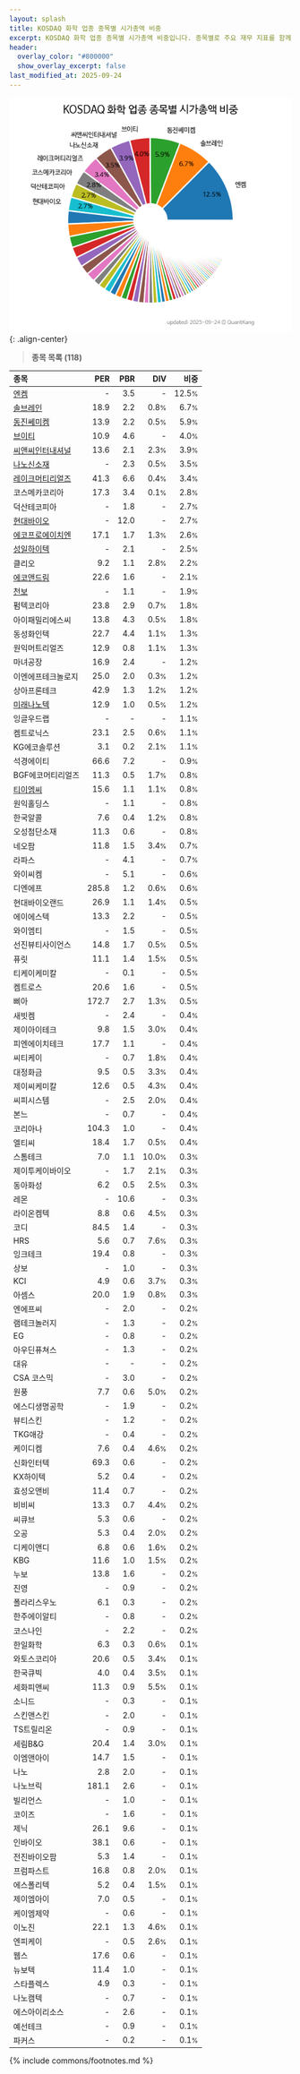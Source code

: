 ```yaml
---
layout: splash
title: KOSDAQ 화학 업종 종목별 시가총액 비중
excerpt: KOSDAQ 화학 업종 종목별 시가총액 비중입니다. 종목별로 주요 재무 지표를 함께 표시합니다.
header:
  overlay_color: "#800000"
  show_overlay_excerpt: false
last_modified_at: 2025-09-24
---
```



![KOSDAQ 화학 업종 종목별 시가총액 비중](/stats/sector/images/kosdaq_업종_화학_종목.png){: .align-center}


> **종목 목록 (118)**<a id="list"></a>

| **종목** | **PER** | **PBR** | **DIV** | **비중** |
| :------- | ------: | ------: | ------: | -------: |
| [엔켐](/348370/) | - | 3.5 | - | 12.5<small>%</small> |
| [솔브레인](/357780/) | 18.9 | 2.2 | 0.8<small>%</small> | 6.7<small>%</small> |
| [동진쎄미켐](/005290/) | 13.9 | 2.2 | 0.5<small>%</small> | 5.9<small>%</small> |
| [브이티](/018290/) | 10.9 | 4.6 | - | 4.0<small>%</small> |
| [씨앤씨인터내셔널](/352480/) | 13.6 | 2.1 | 2.3<small>%</small> | 3.9<small>%</small> |
| [나노신소재](/121600/) | - | 2.3 | 0.5<small>%</small> | 3.5<small>%</small> |
| [레이크머티리얼즈](/281740/) | 41.3 | 6.6 | 0.4<small>%</small> | 3.4<small>%</small> |
| 코스메카코리아 | 17.3 | 3.4 | 0.1<small>%</small> | 2.8<small>%</small> |
| 덕산테코피아 | - | 1.8 | - | 2.7<small>%</small> |
| [현대바이오](/048410/) | - | 12.0 | - | 2.7<small>%</small> |
| [에코프로에이치엔](/383310/) | 17.1 | 1.7 | 1.3<small>%</small> | 2.6<small>%</small> |
| [성일하이텍](/365340/) | - | 2.1 | - | 2.5<small>%</small> |
| 클리오 | 9.2 | 1.1 | 2.8<small>%</small> | 2.2<small>%</small> |
| [에코앤드림](/101360/) | 22.6 | 1.6 | - | 2.1<small>%</small> |
| [천보](/278280/) | - | 1.1 | - | 1.9<small>%</small> |
| 펌텍코리아 | 23.8 | 2.9 | 0.7<small>%</small> | 1.8<small>%</small> |
| 아이패밀리에스씨 | 13.8 | 4.3 | 0.5<small>%</small> | 1.8<small>%</small> |
| 동성화인텍 | 22.7 | 4.4 | 1.1<small>%</small> | 1.3<small>%</small> |
| 원익머트리얼즈 | 12.9 | 0.8 | 1.1<small>%</small> | 1.3<small>%</small> |
| 마녀공장 | 16.9 | 2.4 | - | 1.2<small>%</small> |
| 이엔에프테크놀로지 | 25.0 | 2.0 | 0.3<small>%</small> | 1.2<small>%</small> |
| 상아프론테크 | 42.9 | 1.3 | 1.2<small>%</small> | 1.2<small>%</small> |
| [미래나노텍](/095500/) | 12.9 | 1.0 | 0.5<small>%</small> | 1.2<small>%</small> |
| 잉글우드랩 | - | - | - | 1.1<small>%</small> |
| 켐트로닉스 | 23.1 | 2.5 | 0.6<small>%</small> | 1.1<small>%</small> |
| KG에코솔루션 | 3.1 | 0.2 | 2.1<small>%</small> | 1.1<small>%</small> |
| 석경에이티 | 66.6 | 7.2 | - | 0.9<small>%</small> |
| BGF에코머티리얼즈 | 11.3 | 0.5 | 1.7<small>%</small> | 0.8<small>%</small> |
| [티이엠씨](/425040/) | 15.6 | 1.1 | 1.1<small>%</small> | 0.8<small>%</small> |
| 원익홀딩스 | - | 1.1 | - | 0.8<small>%</small> |
| 한국알콜 | 7.6 | 0.4 | 1.2<small>%</small> | 0.8<small>%</small> |
| 오성첨단소재 | 11.3 | 0.6 | - | 0.8<small>%</small> |
| 네오팜 | 11.8 | 1.5 | 3.4<small>%</small> | 0.7<small>%</small> |
| 라파스 | - | 4.1 | - | 0.7<small>%</small> |
| 와이씨켐 | - | 5.1 | - | 0.6<small>%</small> |
| 디엔에프 | 285.8 | 1.2 | 0.6<small>%</small> | 0.6<small>%</small> |
| 현대바이오랜드 | 26.9 | 1.1 | 1.4<small>%</small> | 0.5<small>%</small> |
| 에이에스텍 | 13.3 | 2.2 | - | 0.5<small>%</small> |
| 와이엠티 | - | 1.5 | - | 0.5<small>%</small> |
| 선진뷰티사이언스 | 14.8 | 1.7 | 0.5<small>%</small> | 0.5<small>%</small> |
| 퓨릿 | 11.1 | 1.4 | 1.5<small>%</small> | 0.5<small>%</small> |
| 티케이케미칼 | - | 0.1 | - | 0.5<small>%</small> |
| 켐트로스 | 20.6 | 1.6 | - | 0.5<small>%</small> |
| 삐아 | 172.7 | 2.7 | 1.3<small>%</small> | 0.5<small>%</small> |
| 새빗켐 | - | 2.4 | - | 0.4<small>%</small> |
| 제이아이테크 | 9.8 | 1.5 | 3.0<small>%</small> | 0.4<small>%</small> |
| 피엔에이치테크 | 17.7 | 1.1 | - | 0.4<small>%</small> |
| 씨티케이 | - | 0.7 | 1.8<small>%</small> | 0.4<small>%</small> |
| 대정화금 | 9.5 | 0.5 | 3.3<small>%</small> | 0.4<small>%</small> |
| 제이씨케미칼 | 12.6 | 0.5 | 4.3<small>%</small> | 0.4<small>%</small> |
| 씨피시스템 | - | 2.5 | 2.0<small>%</small> | 0.4<small>%</small> |
| 본느 | - | 0.7 | - | 0.4<small>%</small> |
| 코리아나 | 104.3 | 1.0 | - | 0.4<small>%</small> |
| 엘티씨 | 18.4 | 1.7 | 0.5<small>%</small> | 0.4<small>%</small> |
| 스톰테크 | 7.0 | 1.1 | 10.0<small>%</small> | 0.3<small>%</small> |
| 제이투케이바이오 | - | 1.7 | 2.1<small>%</small> | 0.3<small>%</small> |
| 동아화성 | 6.2 | 0.5 | 2.5<small>%</small> | 0.3<small>%</small> |
| 레몬 | - | 10.6 | - | 0.3<small>%</small> |
| 라이온켐텍 | 8.8 | 0.6 | 4.5<small>%</small> | 0.3<small>%</small> |
| 코디 | 84.5 | 1.4 | - | 0.3<small>%</small> |
| HRS | 5.6 | 0.7 | 7.6<small>%</small> | 0.3<small>%</small> |
| 잉크테크 | 19.4 | 0.8 | - | 0.3<small>%</small> |
| 상보 | - | 1.0 | - | 0.3<small>%</small> |
| KCI | 4.9 | 0.6 | 3.7<small>%</small> | 0.3<small>%</small> |
| 아셈스 | 20.0 | 1.9 | 0.8<small>%</small> | 0.3<small>%</small> |
| 엔에프씨 | - | 2.0 | - | 0.2<small>%</small> |
| 램테크놀러지 | - | 1.3 | - | 0.2<small>%</small> |
| EG | - | 0.8 | - | 0.2<small>%</small> |
| 아우딘퓨쳐스 | - | 1.3 | - | 0.2<small>%</small> |
| 대유 | - | - | - | 0.2<small>%</small> |
| CSA 코스믹 | - | 3.0 | - | 0.2<small>%</small> |
| 원풍 | 7.7 | 0.6 | 5.0<small>%</small> | 0.2<small>%</small> |
| 에스디생명공학 | - | 1.9 | - | 0.2<small>%</small> |
| 뷰티스킨 | - | 1.2 | - | 0.2<small>%</small> |
| TKG애강 | - | 0.4 | - | 0.2<small>%</small> |
| 케이디켐 | 7.6 | 0.4 | 4.6<small>%</small> | 0.2<small>%</small> |
| 신화인터텍 | 69.3 | 0.6 | - | 0.2<small>%</small> |
| KX하이텍 | 5.2 | 0.4 | - | 0.2<small>%</small> |
| 효성오앤비 | 11.4 | 0.7 | - | 0.2<small>%</small> |
| 비비씨 | 13.3 | 0.7 | 4.4<small>%</small> | 0.2<small>%</small> |
| 씨큐브 | 5.3 | 0.6 | - | 0.2<small>%</small> |
| 오공 | 5.3 | 0.4 | 2.0<small>%</small> | 0.2<small>%</small> |
| 디케이앤디 | 6.8 | 0.6 | 1.6<small>%</small> | 0.2<small>%</small> |
| KBG | 11.6 | 1.0 | 1.5<small>%</small> | 0.2<small>%</small> |
| 누보 | 13.8 | 1.6 | - | 0.2<small>%</small> |
| 진영 | - | 0.9 | - | 0.2<small>%</small> |
| 폴라리스우노 | 6.1 | 0.3 | - | 0.2<small>%</small> |
| 한주에이알티 | - | 0.8 | - | 0.2<small>%</small> |
| 코스나인 | - | 2.2 | - | 0.2<small>%</small> |
| 한일화학 | 6.3 | 0.3 | 0.6<small>%</small> | 0.1<small>%</small> |
| 와토스코리아 | 20.6 | 0.5 | 3.4<small>%</small> | 0.1<small>%</small> |
| 한국큐빅 | 4.0 | 0.4 | 3.5<small>%</small> | 0.1<small>%</small> |
| 세화피앤씨 | 11.3 | 0.9 | 5.5<small>%</small> | 0.1<small>%</small> |
| 소니드 | - | 0.3 | - | 0.1<small>%</small> |
| 스킨앤스킨 | - | 2.0 | - | 0.1<small>%</small> |
| TS트릴리온 | - | 0.9 | - | 0.1<small>%</small> |
| 세림B&G | 20.4 | 1.4 | 3.0<small>%</small> | 0.1<small>%</small> |
| 이엠앤아이 | 14.7 | 1.5 | - | 0.1<small>%</small> |
| 나노 | 2.8 | 2.0 | - | 0.1<small>%</small> |
| 나노브릭 | 181.1 | 2.6 | - | 0.1<small>%</small> |
| 빌리언스 | - | 1.0 | - | 0.1<small>%</small> |
| 코이즈 | - | 1.6 | - | 0.1<small>%</small> |
| 제닉 | 26.1 | 9.6 | - | 0.1<small>%</small> |
| 인바이오 | 38.1 | 0.6 | - | 0.1<small>%</small> |
| 전진바이오팜 | 5.3 | 1.4 | - | 0.1<small>%</small> |
| 프럼파스트 | 16.8 | 0.8 | 2.0<small>%</small> | 0.1<small>%</small> |
| 에스폴리텍 | 5.2 | 0.4 | 1.5<small>%</small> | 0.1<small>%</small> |
| 제이엠아이 | 7.0 | 0.5 | - | 0.1<small>%</small> |
| 케이엠제약 | - | 0.6 | - | 0.1<small>%</small> |
| 이노진 | 22.1 | 1.3 | 4.6<small>%</small> | 0.1<small>%</small> |
| 엔피케이 | - | 0.5 | 2.6<small>%</small> | 0.1<small>%</small> |
| 웹스 | 17.6 | 0.6 | - | 0.1<small>%</small> |
| 뉴보텍 | 11.4 | 1.0 | - | 0.1<small>%</small> |
| 스타플렉스 | 4.9 | 0.3 | - | 0.1<small>%</small> |
| 나노캠텍 | - | 0.7 | - | 0.1<small>%</small> |
| 에스아이리소스 | - | 2.6 | - | 0.1<small>%</small> |
| 예선테크 | - | 0.9 | - | 0.1<small>%</small> |
| 파커스 | - | 0.2 | - | 0.1<small>%</small> |

{% include commons/footnotes.md %}